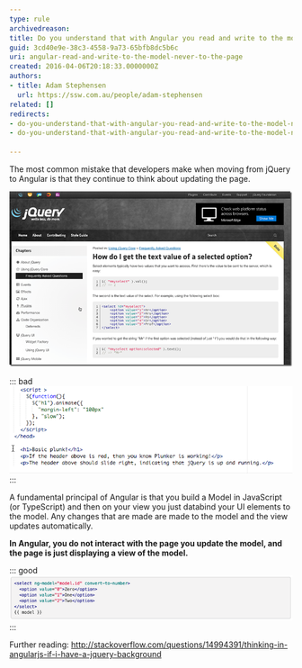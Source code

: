 ```yaml
---
type: rule
archivedreason: 
title: Do you understand that with Angular you read and write to the model... never to the page? (aka Forget about jQuery)
guid: 3cd40e9e-38c3-4558-9a73-65bfb8dc5b6c
uri: angular-read-and-write-to-the-model-never-to-the-page
created: 2016-04-06T20:18:33.0000000Z
authors:
- title: Adam Stephensen
  url: https://ssw.com.au/people/adam-stephensen
related: []
redirects:
- do-you-understand-that-with-angular-you-read-and-write-to-the-model-never-to-the-page-a-k-a-forget-about-jquery
- do-you-understand-that-with-angular-you-read-and-write-to-the-model-never-to-the-page-(a-k-a-forget-about-jquery)

---
```


The most common mistake that developers make when moving from jQuery to Angular is that they continue to think about updating the page.

<!--endintro-->

![Figure: In jQuery, you design a page and then use jQuery to perform interactions with the page e.g. reading and setting the values of input boxes, updating the content of divs or handling button events](/rules/angular-read-and-write-to-the-model-never-to-the-page/understand-jquery.png)  

::: bad  
![Figure: Bad Example - using jQuery on Angular views will lead to worlds of pain](/rules/angular-read-and-write-to-the-model-never-to-the-page/understand-badcode.png)  
:::

A fundamental principal of Angular is that you build a Model in JavaScript (or TypeScript) and then on your view you just databind your UI elements to the model. Any changes that are made are made to the model and the view updates automatically.

**In Angular, you do not interact with the page you update the model, and the page is just displaying a view of the model.**

::: good  
![Figure: Good Example - In both AngularJs & Angular 2.0 jQuery is not required on the view. The view binds to properties on a JavaScript model](/rules/angular-read-and-write-to-the-model-never-to-the-page/understand-goodcode.png)  
:::

Further reading: <http://stackoverflow.com/questions/14994391/thinking-in-angularjs-if-i-have-a-jquery-background>

